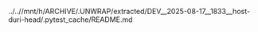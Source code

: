 ../..//mnt/h/ARCHIVE/.UNWRAP/extracted/DEV__2025-08-17__1833__host-duri-head/.pytest_cache/README.md
